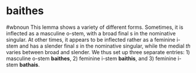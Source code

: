 # baithes
#wbnoun
This lemma shows a variety of different forms. Sometimes, it is inflected as a masculine o-stem, with a broad final s in the nominative singular. At other times, it appears to be inflected rather as a feminine i-stem and has a slender final *s* in the nominative singular, while the medial *th* varies between broad and slender. We thus set up three separate entries: 1) masculine o-stem **baithes**, 2) feminine i-stem **baithis**, and 3) feminine i-stem **bathais**.